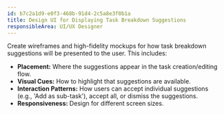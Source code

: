 ```yaml
---
id: b7c2a1d9-e0f3-468b-91d4-2c5a8e3f0b1a
title: Design UI for Displaying Task Breakdown Suggestions
responsibleArea: UI/UX Designer
---
```

Create wireframes and high-fidelity mockups for how task breakdown suggestions will be presented to the user. This includes:
*   **Placement:** Where the suggestions appear in the task creation/editing flow.
*   **Visual Cues:** How to highlight that suggestions are available.
*   **Interaction Patterns:** How users can accept individual suggestions (e.g., 'Add as sub-task'), accept all, or dismiss the suggestions.
*   **Responsiveness:** Design for different screen sizes.